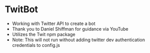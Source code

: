 # TwitBot

* Working with Twitter API to create a bot
* Thank you to Daniel Shiffman for guidance via YouTube
* Utilizes the Twit npm package
* Note: This will not run without adding twitter dev authentication credentials to config.js
